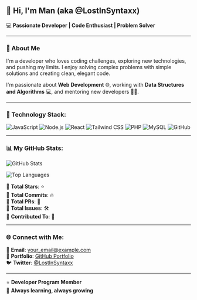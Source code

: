 ## 👋 Hi, I'm **Man** (aka @LostInSyntaxx)

💻 **Passionate Developer | Code Enthusiast | Problem Solver**

---

### 🚀 About Me
I'm a developer who loves coding challenges, exploring new technologies, and pushing my limits. I enjoy solving complex problems with simple solutions and creating clean, elegant code.

I'm passionate about **Web Development** 🌐, working with **Data Structures and Algorithms** 💻, and mentoring new developers 👨‍💻.

---

### 🚀 Technology Stack:

![JavaScript](https://img.shields.io/badge/JavaScript-F7DF1E?style=for-the-badge&logo=javascript&logoColor=black)
![Node.js](https://img.shields.io/badge/Node.js-43853D?style=for-the-badge&logo=node.js&logoColor=white)
![React](https://img.shields.io/badge/React-20232A?style=for-the-badge&logo=react&logoColor=61DAFB)
![Tailwind CSS](https://img.shields.io/badge/Tailwind_CSS-38B2AC?style=for-the-badge&logo=tailwind-css&logoColor=white)
![PHP](https://img.shields.io/badge/PHP-777BB4?style=for-the-badge&logo=php&logoColor=white)
![MySQL](https://img.shields.io/badge/MySQL-4479A1?style=for-the-badge&logo=mysql&logoColor=white)
![GitHub](https://img.shields.io/badge/GitHub-181717?style=for-the-badge&logo=github&logoColor=white)

---

### 📊 My GitHub Stats:

![GitHub Stats](https://github-readme-stats.vercel.app/api?username=LostInSyntaxx&show_icons=true&theme=radical)

![Top Languages](https://github-readme-stats.vercel.app/api/top-langs/?username=LostInSyntaxx&layout=compact&theme=radical)

🔹 **Total Stars**: ⭐  
🔹 **Total Commits**: 🔥  
🔹 **Total PRs**: 🚀  
🔹 **Total Issues**: 🛠  
🔹 **Contributed To**: 🔗  

---

### 🌐 Connect with Me:

📧 **Email**: your_email@example.com  
🔗 **Portfolio**: [GitHub Portfolio](https://github.com/LostInSyntaxx)  
🐦 **Twitter**: [@LostInSyntaxx](https://twitter.com)  

---

⭐ **Developer Program Member**  
🚀 **Always learning, always growing**
